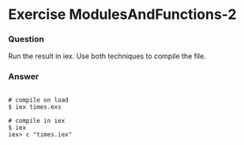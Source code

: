 Exercise ModulesAndFunctions-2
==============================

### Question

Run the result in iex. Use both techniques to compile the file.


### Answer

```shell

# compile on load
$ iex times.exs

# compile in iex
$ iex
iex> c "times.iex"

```
